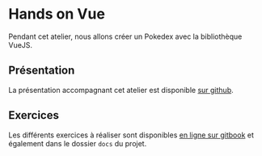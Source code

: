 # Hands on Vue

Pendant cet atelier, nous allons créer un Pokedex avec la bibliothèque VueJS.

## Présentation

La présentation accompagnant cet atelier est disponible [sur github](https://mathieumure.github.io/hands-on-vue/).

## Exercices

Les différents exercices à réaliser sont disponibles [en ligne sur gitbook](https://mathieumure.gitbooks.io/handson-vue/) et également dans le dossier `docs` du projet.
